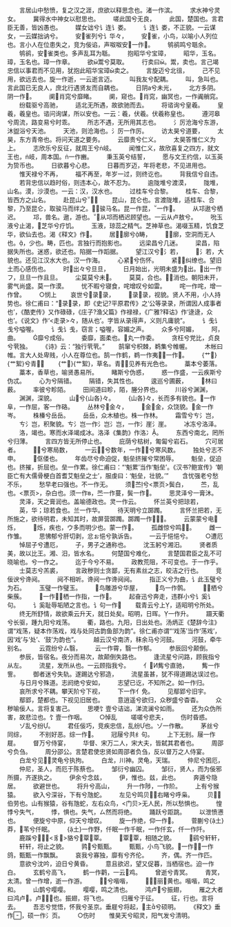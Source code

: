 <!-- { "loadSidebar": true } -->
　　言居山中愁愤，复之汉之涯，庶欲以释思念也。渚一作滨。
　　求水神兮灵女。
　　冀得水中神女以慰思也。
　　嗟此国兮无良，
　　此国，楚国也。言君臣无善，皆凶愚也。
　　媒女诎兮讠连讠娄。
　　讠连讠娄，不正貌。一云谋女，一云媒拙讷兮。
　　安雀列兮讠华々，
　　安雀，小鸟，以喻小人列位也。言小人在位患失之，竞为佞谄，声呶呶安一作。
　　鸲鹆鸣兮聒余。
　　鸲鹆，安雀类也。多声乱耳为聒。
　　抱昭华兮宝璋，
　　昭华，玉名。璋，玉名也。璋一作章。
　　欲鬻兮莫取。
　　行卖曰。鬻，卖也。言己竭忠信以事君而不见用，犹抱此昭华宝璋卖之。
　　言旋迈兮北徂，
　　己不见用，欲远去也。旋一作逝，一云逝言迈。
　　叫我友兮配耦。
　　叫，急叫也。言此国已无良人，庶北行遇贤友而自耦也。
　　日阴а兮未光，
　　北方多阴。阴一作。
　　阒肖窕兮靡睹。
　　阒，窥也。肖窕，幽冥也，一作阗艄窕。
　　纷载驱兮高驰，
　　适北无所遇，故欲驰而去。
　　将谘询兮皇羲。
　　皇羲，羲皇也。谘问询谋，所以安也。一云：羲，伏羲。伏羲称皇也。
　　遵河皋兮周流，路变易兮时乖。
　　所志不遇，无所用其志也。
　　氵厉沧海兮东游，沐盥浴兮天池。
　　天池，则沧海也。氵厉一作厉。
　　访太昊兮道要，
　　太昊，东方青帝也。将问天道之要务。
　　云靡贵兮仁义。
　　太昊答惟仁义为上。
　　志欣乐兮反征，就周王兮岐。
　　闻惟仁义，故欣喜复之四方，就文王也，岐，周本国。一作豳。
　　秉玉英兮结誓，
　　愿与文王约信，以玉英为贽币也。
　　日欲暮兮心悲。
　　日暮而岁迈，年将老悲，不见进用也。
　　惟天禄兮不再，
　　福不再至，年岁一过，则终讫也。
　　背我信兮自违。
　　若背忠信以趋时俗，则违本心，故不忍为。
　　逾陇堆兮渡漠，
　　陇堆，山名。漠，沙漠也。一云：汉，汉水也。
　　过桂车兮合黎。
　　桂车、合黎，皆西方之山名。
　　赴昆山兮，
　　昆山，昆仑也。言渡陇堆，适桂车、合黎，乃至昆仑，取骏马而绊之。，骏马名。昆一作昆，一作。
　　从邛遨兮栖迟。
　　邛，兽名。遨，游也。从邛而栖迟顾望也。一云从卢敖兮。
　　吮玉液兮止渴，芝华兮疗饥。
　　玉液，琼蕊之精气。芝神草也。渴啜玉精，饥食芝华，欲仙去也。渴《释文》作。
　　居廓兮畴，
　　廓，空洞而无人也。，少也。畴，匹也。言独行而抱影也。
　　远梁昌兮几迷。
　　梁昌，陷据失所也。迷惑，欲还也。陷据一作蹈据。
　　望江汉兮氵若，
　　氵若，大貌也。还见江汉水大也。汉一作海。
　　心紧兮伤怀。
　　紧，纠缭也。望旧土而心感伤也。
　　时出々兮旦旦，
　　日月始出，光明未盛为出。出一作フ，旦旦一作且旦。
　　尘莫莫兮未。
　　莫莫，合也。，消也。朝阳未开，雾气尚盛。莫一作漠。
　　忧不暇兮寝食，咤增叹兮如雷。
　　咤一作咤，增一作曾。
　　○悯上
　　哀世兮录录，
　　录录，视貌。贤人不用，小人持势也。徐仁甫曰：“录录，即《史记?平原君传》之‘公等录录，所谓因人成事者也’，《酷吏传》又作碌碌，《庄子?渔父篇》作禄禄，《广雅?释诂》作‘逯逯，众也’。《说文》作‘<走录>々，随从也’。字皆从录得声，义则凡庸貌”。
　　讠戋讠戋兮嗌喔。
　　讠戋讠戋，窃言；嗌喔，容媚之声。
　　众多兮阿媚，
　　阿，曲。
　　靡兮成俗。
　　委靡，面柔也。丸一作委。
　　贪枉兮党比，贞良兮茕独。
　　《诗》云：“独行茕茕。”
　　鹄窜兮枳棘，鹈集兮帷幄。
　　木帐曰帷。言大人处卑贱，小人在尊位也。鹄一作鹤，鹈一作夷，一作。
　　{艹}{艹絮}兮青，
　　{艹}{艹絮}，草名。青，见养有光色也。
　　藁本兮萎落。
　　藁本，香草也，喻贤愚易所。
　　睹斯兮伪惑，
　　惑一作盛，一云疾斯兮伪忒。
　　心为兮隔错。
　　隔错，失其性也。
　　逡巡兮圃薮，
　　林曰薮。
　　率彼兮畛陌。
　　田间道曰畛，陌，塍分界也。
　　川谷兮渊渊，
　　渊渊，深貌。
　　山兮{山各}々。
　　{山各}々，长而多有貌也。一作阜，一作屈，客一作硌。
　　丛林兮金々，
　　金金，众饶貌。金一作岑。
　　株榛兮岳岳。
　　岳岳，众木植也。株一作林。
　　霜雪兮ㄘ氵岂，
　　ㄘ氵岂，积聚貌。ㄘ氵岂一作氵岂氵岂，一作氵崖氵崖。
　　冰冻兮洛泽。
　　洛，竭也。寒而水泽竭成冰。洛泽《集韵》作洛冫。
　　东西兮南北，罔所兮归薄。
　　言四方皆无所停止也。
　　庇荫兮枯树，匍匐兮岩石。
　　穴可居者。
　　兮寒局数，
　　一云兮数年，一作兮寒风数。
　　独处兮志不申。
　　伛偻也。
　　年齿尽兮命迫促，魁垒挤摧兮常困辱。
　　魁垒，促迫也。挤摧，折屈也。垒一作累。徐仁甫曰：“‘魁累’当作‘魁垒’。《汉书?鲍宣传》‘朝臣亡有大儒骨梗白首耆艾魁垒之士’，服虔曰：‘魁垒，壮貌。’”
　　含忧强老兮愁不乐，
　　愁早老曰强也。不一作无。
　　须苎兮<票页>鬓白，
　　苎，乱也。<票页>，杂白也。须一作в，苎一作蔓，鬓一作。
　　思灵泽兮一膏沐。
　　灵泽，天之膏润也。盖喻德政也。灵一作云。
　　怀兰英兮把琼若，
　　英，华；琼若食也。兰一作华。
　　待天明兮立踯躅。
　　言怀兰把若，无所施之，欲待明君，未知其时，故屏营踯躅。踯躅一作。
　　云蒙蒙兮电烁，
　　烁，疾也，ウ多而明少也。蒙一作。
　　孤雌惊兮鸣。
　　雌一作雏。
　　思怫郁兮肝切剥，忿ぉ悒兮孰诉告。
　　一云于悒悒兮。
　　○遭厄
　　悼屈子兮遭厄，
　　子，男子之通称也。
　　沈玉躬兮湘汨。
　　贤者质美，故以比王。湘、汨，皆水名。
　　何楚国兮难化，
　　言楚国君臣之乱不可晓喻也。兮一作之。
　　迄于今兮不易。
　　政教荒阻，不可变也。于一作乎。
　　士莫志兮羔裘，
　　言政秽则士贪鄙，无有素丝之志，皎洁之行也。
　　竞佞谀兮谗阋。
　　阋不相听。谗阋一作谗阋阋。
　　指正义兮为曲，讠此玉璧兮为石。
　　玉璧一作璧玉。
　　鸟雕游兮华屋，
　　鸟一作鹘。
　　栖兮柴蔟。
　　一作，栖一作指，一作。
　　起奋迅兮奔走，违群小兮讠奚讠句。
　　讠奚耻辱垢陋之言也。讠句一作
　　载青云兮上，适昭明兮所处。
　　终无所舒情，故欲乘云升天，就日处矣。昭明，日晖。一作升。
　　蹑天衢兮长驱，踵九阳兮戏荡。
　　衢，路也。九阳，日出处也。汤炳正《楚辞今注》谓“戏荡，疑本作荡戏，戏与处同古韵鱼部为韵”。徐仁甫亦谓“‘戏荡’当作‘荡戏’，因‘戏’与‘处’、‘鼓’为韵也”。
　　越云汉兮南济，秣余马兮河鼓。
　　河鼓，牵牛别名。
　　云霓纷兮ㄙ翳，
　　云一作霄，翳一作郁。
　　参辰回兮颠倒。
　　参辰，皆宿名。夜分而易次，故颠倒失路也。
　　逢流星兮问路，顾我指兮从左。
　　流星，发所从也。一云顾指我兮。
　　亻И觜兮直驰，
　　觜一作訾。
　　御者迷兮失轨。遂踢达兮邪造，
　　流星虽甚，犹不得道踢达误过也。
　　与日月兮殊道。志阏绝兮安如，
　　志望已讫，不知所之。如一作归。
　　哀所求兮不耦。攀天阶兮下视，
　　下一作亻免。
　　见鄢郢兮旧宇。
　　鄢郢，楚都也。下视见旧居也。
　　意逍遥兮欲归，众秽盛兮杳杳。
　　众秽喻佞人。言将复害己。
　　思哽饣壹兮诘诎，涕流澜兮如雨。
　　还为众伪所害，故悲泣也。饣壹一作咽。
　　○悼乱
　　嗟嗟兮悲夫，
　　伤时昏惑。
　　ゾ乱兮纷。
　　君任佞巧，竞疾忠信，乱纷也。ゾ一作散。
　　茅丝兮同综，
　　不别好恶。综一作。
　　冠屦兮共纟句。
　　上下无别。屦一作屣。
　　督万兮侍宴，
　　华督、宋万二人，宋大夫，皆弑其君者也。
　　周邵兮负刍。
　　周分邵公。言楚君使忠贤如周邵者负刍，反以督万之人侍宴。
　　白龙兮见，灵龟兮执拘。
　　白龙，川神。灵龟，天瑞。
　　仲尼兮困厄，
　　仲尼，圣人，而厄于陈蔡也。
　　邹衍兮幽囚。
　　邹衍，贤人，而为佞邪所摄，齐遂执之。
　　伊余兮念兹，
　　伊，惟也。兹，此也。
　　奔遁兮隐居。
　　欲避世也。
　　将升兮高山，
　　升一作陟，一作阶。
　　上有兮猴猿。
　　欲入兮深谷，下有兮虺蛇。
　　左见兮鸣贝，右睹兮呼枭。
　　贝，伯劳也。山有猴猿，谷有虺蛇，左右众鸟，<门贝>无人民，所以愁惧也。
　　惶悸兮失气，
　　悸，惧也。失气，ㄙ然而将绝。
　　踊跃兮距跳。
　　以泄愤懑也。
　　便旋兮中原，仰天兮增叹。
　　旋一作绝，仰一作。
　　菅蒯兮{土}莽，苇兮仟眠。
　　{土}一作野，仟眠一作千眠，一作仟玄，仟一作阡。
　　鹿蹊兮，<豸>貉兮覃覃。
　　覃覃，相随之貌。
　　鹞兮轩轩，
　　轩轩，将止之貌。
　　鹑兮甄甄。
　　甄甄，小鸟飞貌。一作，一作鸽，甄甄一作飘飘。
　　哀我兮寡独，靡有兮齐伦。
　　齐，偶。齐一作匹。
　　意欲兮沈吟，迫日兮黄昏。
　　意且欲迟，望又促暮，当栖宿也。迫一作白。
　　玄鹤兮高飞，
　　鹤一作鹳，一云鸡。
　　曾逝兮青冥。
　　青冥，太清。曾一作增，逝一作游。
　　兮喈喈，
　　，丽黄也。喈喈，鸣之和。
　　山鹊兮嘤嘤。
　　嘤嘤，鸣之清也。
　　鸿卢兮振翅，
　　雁之大者曰鸿卢。卢，也。振翅，将飞也。
　　归雁兮于征。
　　征，行也。言将去。
　　吾志兮觉悟，怀我兮圣京。垂屣兮将起，主兮硕明。
　　《释文》垂作，硕一作氵页。
　　○伤时
　　惟昊天兮昭灵，阳气发兮清明。
